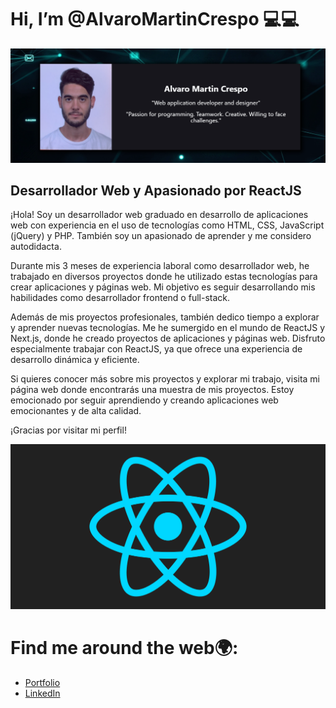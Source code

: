 # Hi, I’m @AlvaroMartinCrespo 💻💻

<img src="./img/img1.png">

## Desarrollador Web y Apasionado por ReactJS

¡Hola! Soy un desarrollador web graduado en desarrollo de aplicaciones web con experiencia en el uso de tecnologías como HTML, CSS, JavaScript (jQuery) y PHP. También soy un apasionado de aprender y me considero autodidacta.

Durante mis 3 meses de experiencia laboral como desarrollador web, he trabajado en diversos proyectos donde he utilizado estas tecnologías para crear aplicaciones y páginas web. Mi objetivo es seguir desarrollando mis habilidades como desarrollador frontend o full-stack.

Además de mis proyectos profesionales, también dedico tiempo a explorar y aprender nuevas tecnologías. Me he sumergido en el mundo de ReactJS y Next.js, donde he creado proyectos de aplicaciones y páginas web. Disfruto especialmente trabajar con ReactJS, ya que ofrece una experiencia de desarrollo dinámica y eficiente.

Si quieres conocer más sobre mis proyectos y explorar mi trabajo, visita mi página web donde encontrarás una muestra de mis proyectos. Estoy emocionado por seguir aprendiendo y creando aplicaciones web emocionantes y de alta calidad.

¡Gracias por visitar mi perfil!

![ReactJS](./img/gif2.gif)

# Find me around the web🌍:
 - [Portfolio](https://alvarodev.vercel.app/)
 - [LinkedIn](https://www.linkedin.com/in/%C3%A1lvaro-mart%C3%ADn-crespo-bb9aa5246/)

